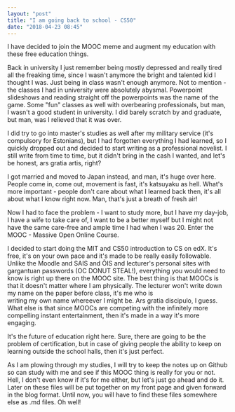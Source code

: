 ```yaml
---
layout: "post"
title: "I am going back to school - CS50"
date: "2018-04-23 08:45"
---
```

I have decided to join the MOOC meme and augment my education with these
free education things.

Back in university I just remember being mostly depressed and
really tired all the freaking time, since I wasn't anymore the bright
and talented kid I thought I was. Just being in class wasn't enough anymore.
Not to mention - the classes I had in university were absolutely abysmal.
Powerpoint slideshows and reading straight off the powerpoints was the name
of the game. Some "fun" classes as well with overbearing professionals,
but man, I wasn't a good student in university.
I did barely scratch by and graduate, but man, was I relieved that it was over.

I did try to go into master's studies as well after my military service
(it's compulsory for Estonians), but I had forgotten everything I had learned,
so I quickly dropped out and decided to start writing as a professional novelist.
I still write from time to time, but it didn't bring in the cash I wanted,
and let's be honest, ars gratia artis, right?

I got married and moved to Japan instead, and man, it's huge over here.
People come in, come out, movement is fast, it's katsuyaku as hell.
What's more important - people don't care about what I learned back then,
it's all about what I know right now. Man, that's just a breath of fresh air!

Now I had to face the problem - I want to study more, but I have my day-job,
I have a wife to take care of, I want to be a better myself but I might not
have the same care-free and ample time I had when I was 20. Enter the MOOC -
Massive Open Online Course.

I decided to start doing the MIT and CS50 introduction to CS on edX. It's free,
it's on your own pace and it's made to be really easily followable. Unlike
the Moodle and SAIS and ÕIS and lecturer's personal sites with gargantuan passwords
(OC DONUT STEAL!), everything you would need to know is right up there on the MOOC site.
The best thing is that MOOCs is that it doesn't matter where I am physically.
The lecturer won't write down my name on the paper before class, it's me who is  
writing my own name whereever I might be. Ars gratia discipulo, I guess.
What else is that since MOOCs are competing with the infinitely more compelling
instant entertainment, then it's made in a way it's more engaging.

It's the future of education right here. Sure, there are going to be the problem
of certification, but in case of giving people the ability to keep on learning
outside the school halls, then it's just perfect.

As I am plowing through my studies, I will try to keep the notes up on Github
so can study with me and see if this MOOC thing is really for you or not.
Hell, I don't even know if it's for me either, but let's just go ahead and do it.
Later on these files will be put together on my front page and given forward in
the blog format. Until now, you will have to find these files somewhere else
as .md files. Oh well!
